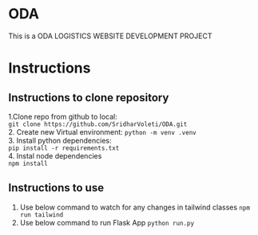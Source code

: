 # ODA

This is a ODA LOGISTICS WEBSITE DEVELOPMENT PROJECT
# Instructions
## Instructions to clone repository
1.Clone repo from github to local:  
``` git clone https://github.com/SridharVoleti/ODA.git ```  
2. Create new Virtual environment:
``` python -m venv .venv ```  
3. Install python dependencies:  
``` pip install -r requirements.txt ```  
4. Instal node dependencies  
``` npm install ```  

## Instructions to use 
1. Use below command to watch for any changes in tailwind classes
``` npm run tailwind ```
2. Use below command to run Flask App
``` python run.py ```
